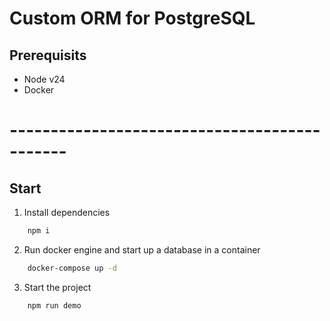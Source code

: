 # Custom ORM for PostgreSQL

## Prerequisits

- Node v24
- Docker

# ---------------------------------------------

## Start

1. Install dependencies
```bash
    npm i
```

2. Run docker engine and start up a database in a container
```bash
    docker-compose up -d
```

3. Start the project
```bash
    npm run demo
```